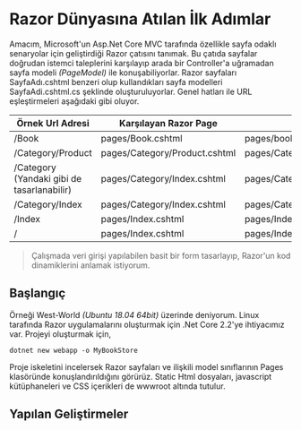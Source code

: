 # Razor Dünyasına Atılan İlk Adımlar

Amacım, Microsoft'un Asp.Net Core MVC tarafında özellikle sayfa odaklı senaryolar için geliştirdiği Razor çatısını tanımak. Bu çatıda sayfalar doğrudan istemci taleplerini karşılayıp arada bir Controller'a uğramadan sayfa modeli _(PageModel)_ ile konuşabiliyorlar. Razor sayfaları SayfaAdı.cshtml benzeri olup kullandıkları sayfa modelleri SayfaAdi.cshtml.cs şeklinde oluşturuluyorlar. Genel hatları ile URL eşleştirmeleri aşağıdaki gibi oluyor.

| Örnek Url Adresi                            | Karşılayan Razor Page         | PageModel                        |
|---------------------------------------------|-------------------------------|----------------------------------|
| /Book                                       | pages/Book.cshtml             | pages/book.cshtml.cs             |
| /Category/Product                           | pages/Category/Product.cshtml | pages/Category/Product.cshtml.cs |
| /Category  (Yandaki gibi de tasarlanabilir) | pages/Category/Index.cshtml   | pages/Category/Index.cshtml.cs   |
| /Category/Index                             | pages/Category/Index.cshtml   | pages/Category/Index.cshtml.cs   |
| /Index                                      | pages/Index.cshtml            | pages/Index.cshtml.cs            |
| /                                           | pages/Index.cshtml            | pages/Index.cshtml.cs            |

>Çalışmada veri girişi yapılabilen basit bir form tasarlayıp, Razor'un kod dinamiklerini anlamak istiyorum.

## Başlangıç

Örneği West-World _(Ubuntu 18.04 64bit)_ üzerinde deniyorum. Linux tarafında Razor uygulamalarını oluşturmak için .Net Core 2.2'ye ihtiyacımız var. Projeyi oluşturmak için,

```
dotnet new webapp -o MyBookStore
```

Proje iskeletini incelersek Razor sayfaları ve ilişkili model sınıflarının Pages klasöründe konuşlandırıldığını görürüz. Static Html dosyaları, javascript kütüphaneleri ve CSS içerikleri de wwwroot altında tutulur.

## Yapılan Geliştirmeler

